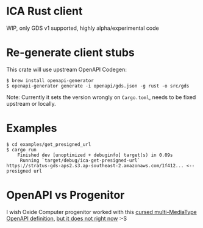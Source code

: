 # ICA Rust client

WIP, only GDS v1 supported, highly alpha/experimental code

# Re-generate client stubs

This crate will use upstream OpenAPI Codegen:

```shell
$ brew install openapi-generator
$ openapi-generator generate -i openapi/gds.json -g rust -o src/gds
```

Note: Currently it sets the version wrongly on `Cargo.toml`, needs to be fixed upstream or locally.

# Examples

```shell
$ cd examples/get_presigned_url
$ cargo run
    Finished dev [unoptimized + debuginfo] target(s) in 0.09s
     Running `target/debug/ica-get-presigned-url`
https://stratus-gds-aps2.s3.ap-southeast-2.amazonaws.com/1f412... <-- presigned url
```

# OpenAPI vs Progenitor

I wish Oxide Computer progenitor worked with this [cursed multi-MediaType OpenAPI definition](https://converter.swagger.io/api/convert?url=https%3A%2F%2Faps2.platform.illumina.com%2Fgds%2Fswagger%2Fv1%2Fswagger.json), [but it does not right now](https://github.com/oxidecomputer/progenitor/issues/76) :-S
